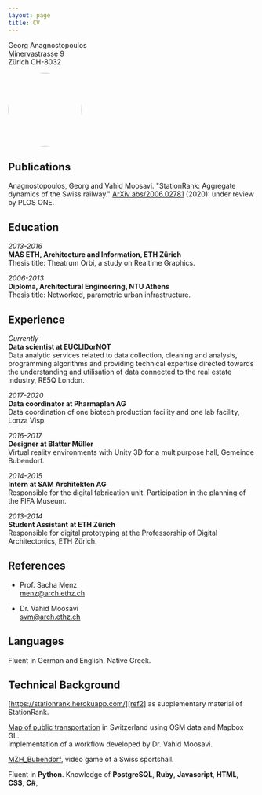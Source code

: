 ```yaml
---
layout: page
title: CV
---
```

Georg Anagnostopoulos<br>
Minervastrasse 9<br>
Zürich CH-8032

<img src="https://pbs.twimg.com/profile_images/1255587792144531457/h9ubdDTT_400x400.jpg" height="auto" width="150" style="border-radius:50%">

Publications
---------


Anagnostopoulos, Georg and Vahid Moosavi. "StationRank: Aggregate dynamics of the Swiss railway." [ArXiv abs/2006.02781][ref1] (2020): under review by PLOS ONE.

Education
---------
*2013-2016*  
**MAS ETH, Architecture and Information, ETH Zürich**  
Thesis title: Theatrum Orbi, a study on Realtime Graphics.  

*2006-2013*  
**Diploma, Architectural Engineering, NTU Athens**  
Thesis title: Networked, parametric urban infrastructure.

Experience
----------
*Currently*  
**Data scientist at EUCLIDorNOT**  
Data analytic services related to data collection, cleaning and analysis, programming algorithms and providing technical expertise directed towards the understanding and utilisation of data connected to the real estate industry, RE5Q London.  

*2017-2020*  
**Data coordinator at Pharmaplan AG**  
Data coordination of one biotech production facility and one lab facility, Lonza Visp.  

*2016-2017*  
**Designer at Blatter Müller**  
Virtual reality environments with Unity 3D for a multipurpose hall, Gemeinde Bubendorf.  

*2014-2015*  
**Intern at SAM Architekten AG**  
Responsible for the digital fabrication unit. Participation in the planning of the FIFA Museum.  

*2013-2014*  
**Student Assistant at ETH Zürich**  
Responsible for digital prototyping at the Professorship of Digital Architectonics, ETH Zürich.

References
--------------------
- Prof. Sacha Menz  
menz@arch.ethz.ch

- Dr. Vahid Moosavi  
svm@arch.ethz.ch

Languages
--------------------
Fluent in German and English. Native Greek.

Technical Background
--------------------
[https://stationrank.herokuapp.com/][ref2] as supplementary material of StationRank.

[Map of public transportation][ref3] in Switzerland using OSM data and Mapbox GL.  
Implementation of a workflow developed by Dr. Vahid Moosavi.

[MZH_Bubendorf][ref4], video game of a Swiss sportshall.

Fluent in **Python**. Knowledge of **PostgreSQL**, **Ruby**, **Javascript**, **HTML**, **CSS**, **C#**, 

[ref1]: https://arxiv.org/abs/2006.02781
[ref2]: https://stationrank.herokuapp.com/
[ref3]: https://ganagno.github.io/maps/che.html
[ref4]: http://anagno.com/MZH_Bubendorf/

